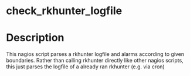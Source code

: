 check_rkhunter_logfile
======================

# Description
This nagios script parses a rkhunter logfile and alarms according to given
boundaries. Rather than calling rkhunter directly like other nagios
scripts, this just parses the logfile of a already ran rkhunter (e.g. via
cron)

